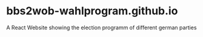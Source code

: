 # bbs2wob-wahlprogram.github.io
A React Website showing the election programm of different german parties
